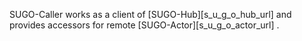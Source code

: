 
SUGO-Caller works as a client of [SUGO-Hub][s_u_g_o_hub_url] and provides accessors for remote [SUGO-Actor][s_u_g_o_actor_url] .
 